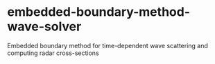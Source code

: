 # embedded-boundary-method-wave-solver
Embedded boundary method for time-dependent wave scattering and computing radar cross-sections
